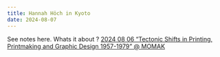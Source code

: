 ```yaml
---
title: Hannah Höch in Kyoto
date: 2024-08-07
---
```


See notes here. Whats it about ? [2024 08 06 “Tectonic Shifts in Printing, Printmaking and Graphic Design 1957-1979” @ MOMAK](x-devonthink-item://FE519924-D86B-4A92-9657-BFCE04B8F387)